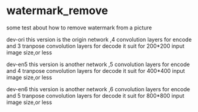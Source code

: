 # watermark_remove

some test about how to remove watermark from a picture

dev-ori 
this version is the origin network ,4 convolution layers for encode and 3 tranpose convolution layers for decode 
it suit for 200*200 input image size,or less

dev-en5 
this version is another network ,5 convolution layers for encode and 4 tranpose convolution layers for decode 
it suit for 400*400 input image size,or less

dev-en6 
this version is another network ,6 convolution layers for encode and 5 tranpose convolution layers for decode 
it suit for 800*800 input image size,or less
